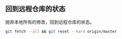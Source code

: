 <!--
 * @Author: starkwang
 * @Contact me: https://shudong.wang/about
 * @Date: 2019-10-16 11:43:40
 * @LastEditors: starkwang
 * @LastEditTime: 2019-10-16 11:43:40
 * @Description: file content
 -->
## 回到远程仓库的状态

抛弃本地所有的修改，回到远程仓库的状态。
```sh
git fetch --all && git reset --hard origin/master
```
